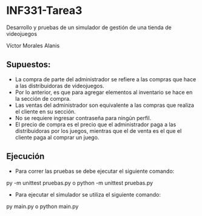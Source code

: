 # INF331-Tarea3
Desarrollo y pruebas de un simulador de gestión de una tienda de videojuegos

Víctor Morales Alanis

## Supuestos:

- La compra de parte del administrador se refiere a las compras que hace a las distribuidoras de videojuegos.
- Por lo anterior, es que para agregar elementos al inventario se hace en la sección de compra.
- Las ventas del administrador son equivalente a las compras que realiza el cliente en su sección.
- No se requiere ingresar contraseña para ningún perfil.
- El precio de compra es el precio que el administrador paga a las distribuidoras por los juegos, mientras que el de venta es el que el cliente paga al comprar un juego.

## Ejecución

- Para correr las pruebas se debe ejecutar el siguiente comando:

py -m unittest pruebas.py o python -m unittest pruebas.py

- Para ejecutar el simulador se utiliza el siguiente comando:

py main.py o python main.py